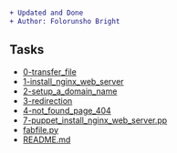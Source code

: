 ```diff

+ Updated and Done
+ Author: Folorunsho Bright

```
## Tasks
* [0-transfer_file](0-transfer_file)
* [1-install_nginx_web_server](1-install_nginx_web_server)
* [2-setup_a_domain_name](2-setup_a_domain_name)
* [3-redirection](3-redirection)
* [4-not_found_page_404](4-not_found_page_404)
* [7-puppet_install_nginx_web_server.pp](7-puppet_install_nginx_web_server.pp)
* [fabfile.py](fabfile.py)
* [README.md](README.md)
